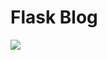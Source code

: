 # Flask Blog
<img src="https://images.ctfassets.net/23aumh6u8s0i/4YerAVrYhtjxF95kqweaqO/fca050605d0727f9a07d8874c331405c/angular-python-flask-1">
